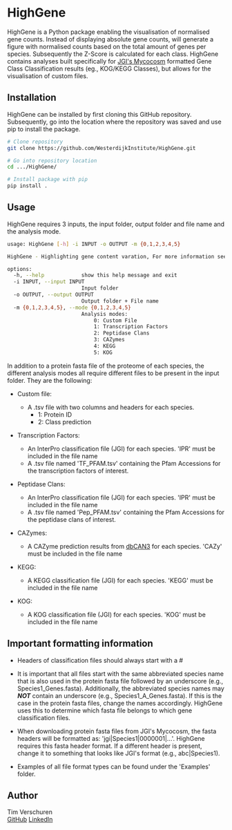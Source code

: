 # HighGene

HighGene is a Python package enabling the visualisation of normalised gene counts. Instead of displaying absolute gene counts,  will generate a figure with normalised counts based on the total amount of genes per species. Subsequently the Z-Score is calculated for each class. HighGene contains analyses built specifically for [JGI's Mycocosm](https://mycocosm.jgi.doe.gov/mycocosm/home) formatted Gene Class Classification results (eg., KOG/KEGG Classes), but allows for the visualisation of custom files.

## Installation

HighGene can be installed by first cloning this GitHub repository. Subsequently, go into the location where the repository was saved and use pip to install the package.
```bash
# Clone repository
git clone https://github.com/WesterdijkInstitute/HighGene.git

# Go into repository location
cd .../HighGene/

# Install package with pip
pip install .
```

## Usage

HighGene requires 3 inputs, the input folder, output folder and file name and the analysis mode.

```bash
usage: HighGene [-h] -i INPUT -o OUTPUT -m {0,1,2,3,4,5}

HighGene - Highlighting gene content varation, For more information see: https://github.com/WesterdijkInstitute/HighGene

options:
  -h, --help            show this help message and exit
  -i INPUT, --input INPUT
                        Input folder
  -o OUTPUT, --output OUTPUT
                        Output folder + File name
  -m {0,1,2,3,4,5}, --mode {0,1,2,3,4,5}
                        Analysis modes:
                            0: Custom File
                            1: Transcription Factors
                            2: Peptidase Clans
                            3: CAZymes
                            4: KEGG
                            5: KOG
```

In addition to a protein fasta file of the proteome of each species, the different analysis modes all require different files to be present in the input folder. They are the following:

- Custom file:
    - A .tsv file with two columns and headers for each species.
      - 1: Protein ID
      - 2: Class prediction

- Transcription Factors:
    - An InterPro classification file (JGI) for each species. 'IPR' must be included in the file name
    - A .tsv file named 'TF_PFAM.tsv' containing the Pfam Accessions for the transcription factors of interest.

- Peptidase Clans:
    - An InterPro classification file (JGI) for each species. 'IPR' must be included in the file name
    - A .tsv file named 'Pep_PFAM.tsv' containing the Pfam Accessions for the peptidase clans of interest.

- CAZymes:
    - A CAZyme prediction results from [dbCAN3](https://bcb.unl.edu/dbCAN2/blast.php) for each species. 'CAZy' must be included in the file name

- KEGG:
    - A KEGG classification file (JGI) for each species. 'KEGG' must be included in the file name

- KOG:
    - A KOG classification file (JGI) for each species. 'KOG' must be included in the file name

## Important formatting information
- Headers of classification files should always start with a #

- It is important that all files start with the same abbreviated species name that is also used in the protein fasta file followed by an underscore (e.g., Species1_Genes.fasta). Additionally, the abbreviated species names may ***NOT*** contain an underscore (e.g., Species1_A_Genes.fasta). If this is the case in the protein fasta files, change the names accordingly. HighGene uses this to determine which fasta file belongs to which gene classification files.

- When downloading protein fasta files from JGI's Mycocosm, the fasta headers will be formatted as: 'jgi|Species1|0000001|...'. HighGene requires this fasta header format. If a different header is present, change it to something that looks like JGI's format (e.g., abc|Species1).

- Examples of all file format types can be found under the 'Examples' folder.

## Author
Tim Verschuren <br/>
[GitHub](https://github.com/TimVerschuren) [LinkedIn](https://www.linkedin.com/in/tim-verschuren-27082919b/)
